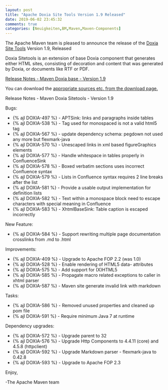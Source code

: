```yaml
---
layout: post
title: "Apache Doxia Site Tools Version 1.9 Released"
date: 2019-06-02 23:45:32
comments: true
categories: [Neuigkeiten,BM,Maven,Maven-Components]
---
```

The Apache Maven team is pleased to announce the release of the 
[Doxia Site Tools](http://maven.apache.org/doxia/doxia-sitetools/) Version 1.9, 
Released

Doxia Sitetools is an extension of base Doxia component that generates either 
HTML sites, consisting of decoration and content that was generated by Doxia, 
or documents like RTF or PDF.

<!-- more -->

[Release Notes - Maven Doxia base - Version 1.9](https://issues.apache.org/jira/secure/ReleaseNote.jspa?projectId=12317320&version=12343094)

 
You can download the [appropriate sources etc. from the download page.][download]
 


Release Notes - Maven Doxia Sitetools - Version 1.9

Bugs:

 * {% ajl DOXIA-497 %} - APTSink: links and paragraphs inside tables
 * {% ajl DOXIA-538 %} - Tag <tt></tt> used for monospaced is not a valid html5 tag
 * {% ajl DOXIA-567 %} - update dependency schema: pegdown not used any more but flexmark-java
 * {% ajl DOXIA-570 %} - Unescaped links in xml based figureGraphics elements
 * {% ajl DOXIA-577 %} - Handle whitespace in tables properly in ConfluenceSink
 * {% ajl DOXIA-578 %} - Boxed verbatim sections uses incorrect Confluence syntax
 * {% ajl DOXIA-579 %} - Lists in Confluence syntax requires 2 line breaks after the list
 * {% ajl DOXIA-581 %} - Provide a usable output implementation for definition lists
 * {% ajl DOXIA-582 %} - Text within a monospace block need to escape characters with special meaning in Confluence
 * {% ajl DOXIA-583 %} - XhtmlBaseSink: Table caption is escaped incorrectly

New Feature:

 * {% ajl DOXIA-584 %} - Support rewriting multiple page documentation crosslinks from .md to .html

Improvements:

 * {% ajl DOXIA-409 %} - Upgrade to Apache FOP 2.2 (was 1.0)
 * {% ajl DOXIA-528 %} - Enable rendering of HTML5 data- attributes
 * {% ajl DOXIA-575 %} - Add support for (X)HTML5
 * {% ajl DOXIA-585 %} - Propagate macro related exceptions to caller in xhtml parser
 * {% ajl DOXIA-587 %} - Maven site generate invalid link with markdown

Tasks:

 * {% ajl DOXIA-586 %} - Removed unused properties and cleaned up pom file
 * {% ajl DOXIA-591 %} - Require minimum Java 7 at runtime

Dependency upgrades:

 * {% ajl DOXIA-572 %} - Upgrade parent to 32
 * {% ajl DOXIA-576 %} - Upgrade Http Components to 4.4.11 (core) and 4.5.8 (httpclient)
 * {% ajl DOXIA-592 %} - Upgrade Markdown parser - flexmark-java to 0.42.8
 * {% ajl DOXIA-593 %} - Upgrade to Apache FOP 2.3


Enjoy,

-The Apache Maven team

[download]: http://maven.apache.org/doxia/doxia-sitetools/download.cgi
